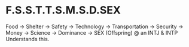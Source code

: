 # F.S.S.T.T.S.M.S.D.SEX
Food -> Shelter -> Safety -> Technology -> Transportation -> Security -> Money -> Science -> Dominance -> SEX (Offspring)  @ an INTJ &amp; INTP Understands this.
